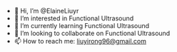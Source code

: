 - 👋 Hi, I’m @ElaineLiuyr
- 👀 I’m interested in Functional Ultrasound
- 🌱 I’m currently learning Functional Ultrasound
- 💞️ I’m looking to collaborate on Functional Ultrasound
- 📫 How to reach me: liuyirong96@gmail.com

<!---
ElaineLiuyr/ElaineLiuyr is a ✨ special ✨ repository because its `README.md` (this file) appears on your GitHub profile.
You can click the Preview link to take a look at your changes.
--->
